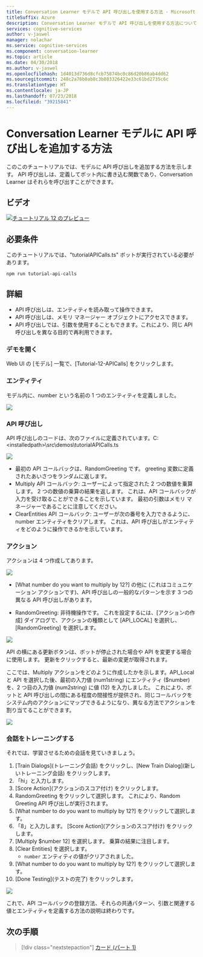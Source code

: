 ```yaml
---
title: Conversation Learner モデルで API 呼び出しを使用する方法 - Microsoft Cognitive Services | Microsoft Docs
titleSuffix: Azure
description: Conversation Learner モデルで API 呼び出しを使用する方法について説明します。
services: cognitive-services
author: v-jaswel
manager: nolachar
ms.service: cognitive-services
ms.component: conversation-learner
ms.topic: article
ms.date: 04/30/2018
ms.author: v-jaswel
ms.openlocfilehash: 1d4013d736d8cfcb75874bc0c86d20b86ab4dd62
ms.sourcegitcommit: 248c2a76b0ab8c3b883326422e33c61bd2735c6c
ms.translationtype: HT
ms.contentlocale: ja-JP
ms.lasthandoff: 07/23/2018
ms.locfileid: "39215841"
---
```

# <a name="how-to-add-api-calls-to-a-conversation-learner-model"></a>Conversation Learner モデルに API 呼び出しを追加する方法

このこのチュートリアルでは、モデルに API 呼び出しを追加する方法を示します。 API 呼び出しは、定義してボット内に書き込む関数であり、Conversation Learner はそれらを呼び出すことができます。

## <a name="video"></a>ビデオ

[![チュートリアル 12 のプレビュー](http://aka.ms/cl-tutorial-12-preview)](http://aka.ms/blis-tutorial-12)

## <a name="requirements"></a>必要条件
このチュートリアルでは、"tutorialAPICalls.ts" ボットが実行されている必要があります。

    npm run tutorial-api-calls

## <a name="details"></a>詳細

- API 呼び出しは、エンティティを読み取って操作できます。
- API 呼び出しは、メモリ マネージャー オブジェクトにアクセスできます。
- API 呼び出しでは、引数を使用することもできます。これにより、同じ API 呼び出しを異なる目的で再利用できます。

### <a name="open-the-demo"></a>デモを開く

Web UI の [モデル] 一覧で、[Tutorial-12-APICalls] をクリックします。 

### <a name="entities"></a>エンティティ

モデル内に、number という名前の 1 つのエンティティを定義しました。

![](../media/tutorial12_entities.PNG)

### <a name="api-calls"></a>API 呼び出し
API 呼び出しのコードは、次のファイルに定義されています。C:\<installedpath\>\src\demos\tutorialAPICalls.ts

![](../media/tutorial12_apicalls.PNG)

- 最初の API コールバックは、RandomGreeting です。 greeting 変数に定義されたあいさつをランダムに返します。
- Multiply API コールバック: ユーザーによって指定された 2 つの数値を乗算します。 2 つの数値の乗算の結果を返します。 これは、API コールバックが入力を受け取ることができることを示しています。 最初の引数はメモリ マネージャーであることに注意してください。 
- ClearEntities API コールバック: ユーザーが次の番号を入力できるように、number エンティティをクリアします。 これは、API 呼び出しがエンティティをどのように操作できるかを示しています。

### <a name="actions"></a>アクション

アクションは 4 つ作成してあります。 

![](../media/tutorial12_actions.PNG)

- [What number do you want to multiply by 12?] の他に  (これはコミュニケーション アクションです)、API 呼び出しの一般的なパターンを示す 3 つの異なる API 呼び出しがあります。

- RandomGreeting: 非待機操作です。 これを設定するには、[アクションの作成] ダイアログで、アクションの種類として [API_LOCAL] を選択し、[RandomGreeting] を選択します。 

![](../media/tutorial12_setupapicall.PNG)

API の横にある更新ボタンは、ボットが停止された場合や API を変更する場合に使用します。 更新をクリックすると、最新の変更が取得されます。

ここでは、Multiply アクションをどのように作成したかを示します。API_Local と API を選択した後、最初の入力値 (num1string) にエンティティ ($number) を、2 つ目の入力値 (num2string) に値 (12) を入力しました。 これにより、ボットと API 呼び出しの間にある程度の間接性が提供され、同じコールバックをシステム内のアクションにマップできるようになり、異なる方法でアクションを割り当てることができます。

![](../media/tutorial12_actionmultiply.PNG)

### <a name="train-dialog"></a>会話をトレーニングする

それでは、学習させるための会話を見ていきましょう。

1. [Train Dialogs]\(トレーニング会話\) をクリックし、[New Train Dialog]\(新しいトレーニング会話\) をクリックします。
1. 「hi」と入力します。
2. [Score Action]\(アクションのスコア付け\) をクリックします。
3. RandomGreeting をクリックして選択します。 これにより、Random Greeting API 呼び出しが実行されます。
3. [What number to do you want to multiply by 12?] をクリックして選択します。
4. 「8」と入力します。 [Score Action]\(アクションのスコア付け\) をクリックします。
4. [Multiply $number 12] を選択します。 乗算の結果に注目します。
5. [Clear Entities] を選択します。
    - `number` エンティティの値がクリアされました。
3. [What number to do you want to multiply by 12?] をクリックして選択します。
4. [Done Testing]\(テストの完了\) をクリックします。

![](../media/tutorial12_dialog.PNG)

これで、API コールバックの登録方法、それらの共通パターン、引数と関連する値とエンティティを定義する方法の説明は終わりです。

## <a name="next-steps"></a>次の手順

> [!div class="nextstepaction"]
> [カード (パート 1)](./13-cards-1.md)
